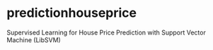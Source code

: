 # predictionhouseprice
Supervised Learning for House Price Prediction with Support Vector Machine (LibSVM) 
